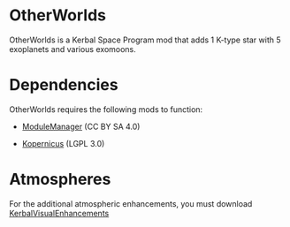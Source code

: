 # OtherWorlds
OtherWorlds is a Kerbal Space Program mod that adds 1 K-type star with 5 exoplanets and various exomoons.

# Dependencies

OtherWorlds requires the following mods to function:

* [ModuleManager](http://forum.kerbalspaceprogram.com/index.php?/topic/50533-130-module-manager-281-june-29th-2017-with-n-cats-physics/) (CC BY SA 4.0)

* [Kopernicus](http://forum.kerbalspaceprogram.com/index.php?/topic/140580-130-kopernicus-release-1-may-27/) (LGPL 3.0)

# Atmospheres

For the additional atmospheric enhancements, you must download [KerbalVisualEnhancements](https://github.com/RangeMachine/KerbalVisualEnhancements/releases)
